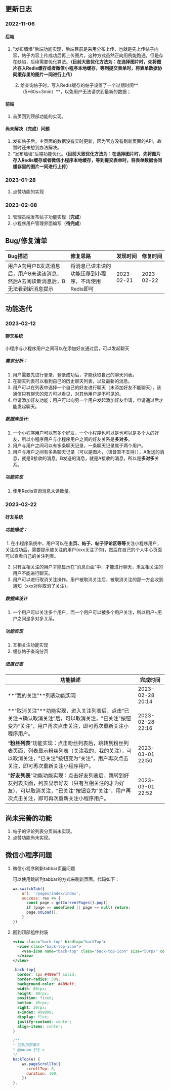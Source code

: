 ## 更新日志

### 2022-11-06

#### 	后端

1. "发布墙墙"后端功能实现，后端目前是采用分布上传，也就是先上传帖子内容，帖子内容上传成功后再上传图片。这种方式虽然正向用例能跑通，但是存在缺陷，后续需要优化算法。**（目前大致优化方法为：在选择图片时，先将图片存入Redis缓存或者微信小程序本地缓存，等到提交表单时，将表单数据协同缓存里的图片一同进行上传）**

   2. 给查询帖子时，写入Redis缓存的帖子设置了一个过期时间**（5*60s=3min）**，以免用户无法请求到最新的数据；

#### 	前端

1. 首页回到顶部功能的实现。

#### 	尚未解决（完成）问题

1. 发布帖子后，主页面的数据没有实时更新，因为官方没有刷新页面的API，故暂时还未想到办法解决。
2. “发布墙墙”后端功能优化。**（目前大致优化方法为：在选择图片时，先将图片存入Redis缓存或者微信小程序本地缓存，等到提交表单时，将表单数据协同缓存里的图片一同进行上传）**

### 2023-01-28

1. 点赞功能的实现

### 2023-02-08

1. 管理员端发布帖子功能实现（**完成**）
2. 小程序用户管理界面编写（**待完成**）

## Bug/修复清单

| Bug描述                                                      | 修复思路                                            | 发现时间   | 修复时间   |
| :----------------------------------------------------------- | :-------------------------------------------------- | :--------- | :--------- |
| 用户A向用户B发送消息后，用户B未读该消息，然后A去阅读新消息后，B无法看到新消息提示 | 将消息已读未读的功能迁移到小程序，不再使用Redis即可 | 2023-02-21 | 2023-02-22 |

## 功能迭代

### 2023-02-12

#### 聊天系统

小程序与小程序用户之间可以在添加好友通过后，可以发起聊天

##### 需求分析：

1. 用户需要先进行登录，登录成功后，才能获取自己的聊天列表。
2. 在聊天列表可以看到自己的历史聊天列表，以及最新的消息。
3. 用户可以在列表中选择一个自己的好友进行聊天（未添加好友不能聊天），该通信只有聊天的双方可以看见，对其他用户是不可见的。
4. 申请添加好友功能：用户可以向另一个用户发起添加好友申请，申请通过后才能发起聊天。

##### 数据库设计:

1. 一个小程序用户可以有多个好友，一个小程序也可以是也可以是多个人的好友，所以小程序用户与小程序用户之间的好友关系是**多对多**。
2. 用户与用户之间可以有多条聊天记录，一条聊天记录属于两个用户。
3. 用户与用户之间有多条聊天记录（可以是图片，（语音暂不支持）），A发送的消息，就是B接收的消息。B发送的消息，就是A接收的消息，所以是**多对多**关系。

##### 功能实现

1. 使用Redis查询消息未读数量。

### 2023-02-22

#### 好友系统

##### 功能描述：

​	1. 在小程序系统中，用户可以在**主页、帖子、帖子评论区等等**关注小程序用户，关注成功后，需要提示被关注的用户(xxx关注了你)，然后在自己的个人中心页面可以查看自己的关注列表。

2. 只有互相关注的用户才能显示在“消息页面”中，才能进行聊天，未互相关注的用户不能进行聊天。
3. 用户可以进行取消关注操作。用户被取消关注后，被取消关注的那一方会收到通知（xxx对你取消了关注）。

##### 数据库设计

1. 一个用户可以关注多个用户，而一个用户可以被多个用户关注，所以用户~用户之间是多对多关系。

##### 功能实现

1. 互相关注功能实现
1. 缓存帖子查询分页

##### 进度日志

| 功能描述                                                     | 完成时间         |
| ------------------------------------------------------------ | ---------------- |
| **“我的关注”**列表功能实现                                   | 2023-02-28 20:14 |
| **"取消关注"**功能实现，进入关注列表后，点击“已关注->确认取消关注”后，可以取消关注，"已关注"按钮变为“关注”，用户再次点击关注，即可再次重新关注小程序用户。 | 2023-02-28 22:16 |
| “**粉丝列表**”功能实现：点击粉丝列表后，跳转到粉丝列表页面，列表显示粉丝列表（关注我的，我的关注），可以取消关注，"已关注"按钮变为“关注”，用户再次点击关注，即可再次重新关注小程序用户。 | 2023-03-01 22:50 |
| "**好友列表**"功能功能实现：点击好友列表后，跳转到好友列表页面，列表显示好友（只有互相关注的才为好友），可以取消关注，"已关注"按钮变为“关注”，用户再次点击关注，即可再次重新关注小程序用户。 | 2023-03-01 22:52 |

## 尚未完善的功能

1. 帖子的评论列表分页尚未实现。
2. 点赞功能尚未实现。

## 微信小程序问题

1. 微信小程序刷新tabbar页面问题

   可以使用跳转到tabbar的方式来刷新页面，代码如下：

   ```js
   wx.switchTab({
       url: '/pages/index/index',
       success: res => {
         const page = getCurrentPages().pop();
         if (page == undefined || page == null) return;  
         page.onLoad();  
       }
   })
   ```

2. 回到顶部组件封装

   ```xml
   <view class="back-top" bindtap="backTop">
     <view class="back-top-icon">
       <van-icon name="back-top" class="back-top-icon" size="50rpx" color="white" />
     </view>
   </view>
   ```

   ```css
   .back-top{
     border: 1px #409eff solid;
     border-radius: 50%;
     background-color: #409eff;
     width: 80rpx;
     height: 80rpx;
     position: fixed;
     bottom: 45rpx;
     right: 30rpx;
     z-index: 999999;
     display: flex;
     justify-content: center;
     align-items: center;
   }
   ```

   ```javascript
   /**
   * 回到顶部事件
   * @param {*} e 
   */
   backTop(e) {
       wx.pageScrollTo({
         scrollTop: 0,
         duration: 300,
       })
   },
   ```

   
